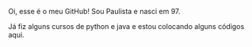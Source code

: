 Oi, esse é o meu GitHub!
Sou Paulista e nasci em 97.

Já fiz alguns cursos de python e java e estou colocando alguns códigos aqui.
